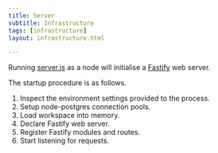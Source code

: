```yaml
---
title: Server
subtitle: Infrastructure
tags: [infrastructure]
layout: infrastructure.html

---
```


Running [server.js](https://github.com/GEOLYTIX/xyz/blob/master/server.js) as a node will initialise a [Fastify](https://www.fastify.io/) web server.

The startup procedure is as follows.

1. Inspect the environment settings provided to the process.
2. Setup node-postgres connection pools.
3. Load workspace into memory.
4. Declare Fastify web server.
5. Register Fastify modules and routes.
6. Start listening for requests.